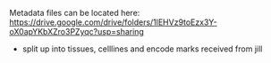 Metadata files can be located here: https://drive.google.com/drive/folders/1lEHVz9toEzx3Y-oX0apYKbXZro3PZyqc?usp=sharing
- split up into tissues, celllines and encode marks received from jill 
